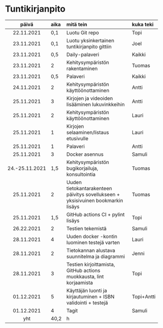 # Tuntikirjanpito

|     päivä      | aika   | mitä tein                                                                        | kuka teki |
| :------------: | :----- | :------------------------------------------------------------------------------- | :-------- |
|   22.11.2021   | 0,1    | Luotu Git repo                                                                   | Topi      |
|   23.11.2021   | 0,1    | Luotu yksinkertainen tuntikirjanpito gittiin                                     | Joel      |
|   23.11.2021   | 0,5    | Daily-palaveri                                                                   | Kaikki    |
|   23.11.2021   | 2      | Kehitysympäristön rakentaminen                                                   | Tuomas    |
|   23.11.2021   | 0,5    | Palaveri                                                                         | Kaikki    |
|   24.11.2021   | 2      | Kehitysympäristön käyttöönottaminen                                              | Antti     |
|   25.11.2021   | 3      | Kirjojen ja videoiden lisääminen lukuvinkkeihin                                  | Antti     |
|   25.11.2021   | 2      | Kehitysympäristön käyttöönottaminen                                              | Lauri     |
|   25.11.2021   | 1      | Kirjojen selaaminen/listaus etusivulle                                           | Lauri     |
|   25.11.2021   | 1      | Palaveri                                                                         | Antti     |
|   25.11.2021   | 3      | Docker asennus                                                                   | Samuli    |
| 24.-25.11.2021 | 1,5    | Kehitysympäristön bugikorjailuja, konsultointia                                  | Tuomas    |
|   25.11.2021   | 2      | Uuden tietokantarakenteen päivitys sovellukseen + yksisivuinen bookmarkin lisäys | Tuomas    |
|   25.11.2021   | 1,5    | GitHub actions CI + pylint lisäys                                                | Topi      |
|   26.22.2021   | 2      | Testien tekemistä                                                                | Samuli    |
|   28.11.2021   | 4      | Uuden docker -kontin luominen testejä varten                                     | Lauri     |
|   28.11.2021   | 2      | Tietokannan alustava suunnitelma ja diagrammi                                    | Jenni     |
|   28.11.2021   | 3      | Testien kirjoittamista, GitHub actions muokkausta, lint korjaamista              | Topi      |
|   01.12.2021   | 5      | Käyttäjän luonti ja kirjautuminen + ISBN validointi + testejä                    | Topi+Antti|
|   01.12.2021   | 4      | Tagit                                                                            | Samuli    |
|      yht       | 40,2   | h                                                                                |           |
